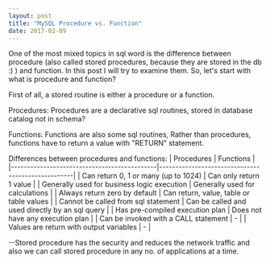 ```yaml
---
layout: post
title: "MySQL Procedure vs. Function"
date: 2017-02-09
---
```


One of the most mixed topics in sql word is the difference between procedure (also called stored procedures, because they are stored
in the db :) ) and function. In this post I will try to examine them.
So, let's start with what is procedure and function?

First of all, a stored routine is either a procedure or a function.

Procedures:
Procedures are a declarative sql routines, stored in database catalog not in schema?  


Functions:
Functions are also some sql routines, 
Rather than procedures, functions have to return a value with "RETURN" statement. 

Differences between procedures and functions:
| Procedures                                  | Functions                                         | 
|---------------------------------------------|---------------------------------------------------|
| Can return 0, 1 or many (up to 1024)        | Can only return 1 value                           | 
| Generally used for business logic execution | Generally used for calculations                   | 
| Always return zero by default               | Can return, value, table or table values          | 
| Cannot be called from sql statement         | Can be called and used directly by an sql query   | 
| Has pre-compiled execution plan             | Does not have any execution plan                  | 
| Can be invoked with a CALL statement        | -                                                 | 
| Values are return with output variables     | -                                                 | 

--Stored procedure has the security and reduces the network traffic and also we can call stored procedure in any no. 
of applications at a time.
